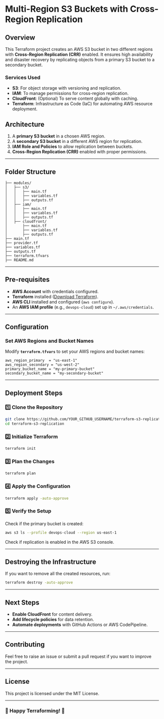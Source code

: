 # Multi-Region S3 Buckets with Cross-Region Replication

## Overview
This Terraform project creates an AWS S3 bucket in two different regions with **Cross-Region Replication (CRR)** enabled. It ensures high availability and disaster recovery by replicating objects from a primary S3 bucket to a secondary bucket.

### **Services Used**
- **S3**: For object storage with versioning and replication.
- **IAM**: To manage permissions for cross-region replication.
- **CloudFront**: (Optional) To serve content globally with caching.
- **Terraform**: Infrastructure as Code (IaC) for automating AWS resource deployment.

## **Architecture**
1. A **primary S3 bucket** in a chosen AWS region.
2. A **secondary S3 bucket** in a different AWS region for replication.
3. **IAM Role and Policies** to allow replication between buckets.
4. **Cross-Region Replication (CRR)** enabled with proper permissions.

---

## **Folder Structure**
```
├── modules/
│   ├── s3/
│   │   ├── main.tf
│   │   ├── variables.tf
│   │   ├── outputs.tf
│   ├── iam/
│   │   ├── main.tf
│   │   ├── variables.tf
│   │   ├── outputs.tf
│   ├── cloudfront/
│       ├── main.tf
│       ├── variables.tf
│       ├── outputs.tf
├── main.tf
├── provider.tf
├── variables.tf
├── outputs.tf
├── terraform.tfvars
├── README.md
```

---

## **Pre-requisites**
- **AWS Account** with credentials configured.
- **Terraform** installed ([Download Terraform](https://www.terraform.io/downloads)).
- **AWS CLI** installed and configured (`aws configure`).
- An **AWS IAM profile** (e.g., `devops-cloud`) set up in `~/.aws/credentials`.

---

## **Configuration**
### **Set AWS Regions and Bucket Names**
Modify **`terraform.tfvars`** to set your AWS regions and bucket names:
```hcl
aws_region_primary  = "us-east-1"
aws_region_secondary = "us-west-2"
primary_bucket_name = "my-primary-bucket"
secondary_bucket_name = "my-secondary-bucket"
```

---

## **Deployment Steps**
### **1️⃣ Clone the Repository**
```sh
git clone https://github.com/YOUR_GITHUB_USERNAME/terraform-s3-replication.git
cd terraform-s3-replication
```

### **2️⃣ Initialize Terraform**
```sh
terraform init
```

### **3️⃣ Plan the Changes**
```sh
terraform plan
```

### **4️⃣ Apply the Configuration**
```sh
terraform apply -auto-approve
```

### **5️⃣ Verify the Setup**
Check if the primary bucket is created:
```sh
aws s3 ls --profile devops-cloud --region us-east-1
```
Check if replication is enabled in the AWS S3 console.

---

## **Destroying the Infrastructure**
If you want to remove all the created resources, run:
```sh
terraform destroy -auto-approve
```

---

## **Next Steps**
- **Enable CloudFront** for content delivery.
- **Add lifecycle policies** for data retention.
- **Automate deployments** with GitHub Actions or AWS CodePipeline.

---

## **Contributing**
Feel free to raise an issue or submit a pull request if you want to improve the project.

---

## **License**
This project is licensed under the MIT License.

---

### 🎯 Happy Terraforming! 🚀